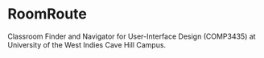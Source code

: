 # RoomRoute
Classroom Finder and Navigator for User-Interface Design (COMP3435) at University of the West Indies Cave Hill Campus.
